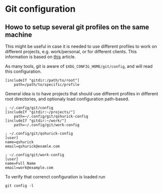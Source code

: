 # Git configuration

## Howo to setup several git profiles on the same machine

This might be useful in case it is needed to use different profiles to work on
different projects, e.g. work/personal, or for different clients. This
information is based on
[this](https://www.freecodecamp.org/news/how-to-handle-multiple-git-configurations-in-one-machine/)
article.

As many tools, git is aware of `$XDG_CONFIG_HOME/git/config`, and will read
this configuration.

```config
[includeIf "gitdir:/path/to/root"]
    path=/path/to/specific/profile
```

General idea is to have projects that should use different profiles in
different root directories, and optionaly load configuration path-based.

```config
; ~/.config/git/config
[includeIf "gitdir:~/projects/"]
    path=~/.config/git/qshurick-config
[includeIf "gitdir:~/work/"]
    path=~/.config/git/work-config

; ~/.config/git/qshurick-config
[user]
name=qshurick
email=qshurick@examle.com

; ~/.config/git/work-config
[user]
name=Full Name
email=work@example.com
```

To verify that correnct configuration is loaded run

```shell
git config -l
```
